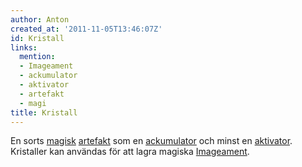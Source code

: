 ```yaml
---
author: Anton
created_at: '2011-11-05T13:46:07Z'
id: Kristall
links:
  mention:
  - Imageament
  - ackumulator
  - aktivator
  - artefakt
  - magi
title: Kristall
---
```


En sorts [magisk][] [artefakt] som en [ackumulator] och minst en [aktivator]. Kristaller kan
användas för att lagra magiska [Imageament].

  [magisk]: magi
  [artefakt]: artefakt
  [ackumulator]: ackumulator
  [aktivator]: aktivator
  [Imageament]: Imageament
